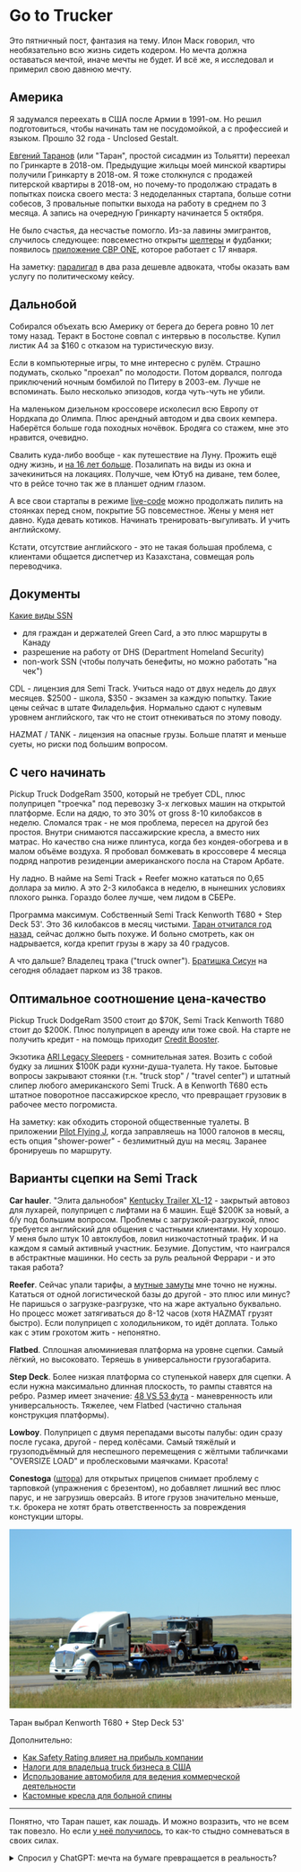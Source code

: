 # Go to Trucker

Это пятничный пост, фантазия на тему. Илон Маск говорил, что необязательно всю жизнь сидеть кодером. Но мечта должна оставаться мечтой, иначе мечты не будет. И всё же, я исследовал и примерил свою давнюю мечту.

## Америка

Я задумался переехать в США после Армии в 1991-ом. Но решил подготовиться, чтобы начинать там не посудомойкой, а с профессией и языком. Прошло 32 года - Unclosed Gestalt.

[Евгений Таранов](https://www.youtube.com/@evgen.taranov) (или "Таран", простой сисадмин из Тольятти) переехал по Гринкарте в 2018-ом. Предыдущие жильцы моей минской квартиры получили Гринкарту в 2018-ом. Я тоже столкнулся с продажей питерской квартиры в 2018-ом, но почему-то продолжаю страдать в попытках поиска своего места: 3 недоделанных стартапа, больше сотни собесов, 3 провальные попытки выхода на работу в среднем по 3 месяца. А запись на очередную Гринкарту начинается 5 октября.

Не было счастья, да несчастье помогло. Из-за лавины эмигрантов, случилось следующее: повсеместно открыты [шелтеры](https://www.youtube.com/watch?v=PIS4f71w4t4) и фудбанки; появилось [приложение CBP ONE](https://www.youtube.com/watch?v=B5vdMtHVhUc), которое работает с 17 января.

На заметку: [паралигал](https://www.youtube.com/watch?v=BovAMNidrsw&t=1789s) в два раза дешевле адвоката, чтобы оказать вам услугу по политическому кейсу.

## Дальнобой

Собирался объехать всю Америку от берега до берега ровно 10 лет тому назад. Теракт в Бостоне совпал с интервью в посольстве. Купил листик A4 за $160 с отказом на туристическую визу.

Если в компьютерные игры, то мне интересно с рулём. Страшно подумать, сколько "проехал" по молодости. Потом дорвался, полгода приключений ночным бомбилой по Питеру в 2003-ем. Лучше не вспоминать. Было несколько эпизодов, когда чуть-чуть не убили.

На маленьком дизельном кроссовере исколесил всю Европу от Нордкапа до Олимпа. Плюс арендный автодом и два своих кемпера. Наберётся больше года походных ночёвок. Бродяга со стажем, мне это нравится, очевидно.

Свалить куда-либо вообще - как путешествие на Луну. Прожить ещё одну жизнь, и [на 16 лет больше](https://m-ivanov.com/old/2017/01/statisticheski-vy-vyigryvaete-biznesmen-mixail-ivanov-o-zhizni-v-ssha/). Позалипать на виды из окна и зачекиниться на локациях. Получше, чем Ютуб на диване, тем более, что в рейсе точно так же в планшет одним глазом.

А все свои стартапы в режиме [live-code](https://www.youtube.com/akaassa73) можно продолжать пилить на стоянках перед сном, покрытие 5G повсеместное. Жены у меня нет давно. Куда девать котиков. Начинать тренировать-выгуливать. И учить английскому.

Кстати, отсутствие английского - это не такая большая проблема, с клиентами общается диспетчер из Казахстана, совмещая роль переводчика.

## Документы

[Какие виды SSN](https://www.youtube.com/watch?v=5yyP91677yk)

- для граждан и держателей Green Card, а это плюс маршруты в Канаду
- разрешение на работу от DHS (Department Homeland Security)
- non-work SSN (чтобы получать бенефиты, но можно работать "на чек")

CDL - лицензия для Semi Track. Учиться надо от двух недель до двух месяцев. $2500 - школа, $350 - экзамен за каждую попытку. Такие цены сейчас в штате Филадельфия. Нормально сдают с нулевым уровнем английского, так что не стоит отнекиваться по этому поводу.

HAZMAT / TANK - лицензия на опасные грузы. Больше платят и меньше суеты, но риски под большим вопросом.

## С чего начинать

Pickup Truck DodgeRam 3500, который не требует CDL, плюс полуприцеп "троечка" под перевозку 3-х легковых машин на открытой платформе. Если на дядю, то это 30% от gross 8-10 килобаксов в неделю. Сломался трак - не моя проблема, пересел на другой без простоя. Внутри снимаются пассажирские кресла, а вместо них матрас. Но качество сна ниже плинтуса, когда без кондея-обогрева и в малом объёме воздуха. Я пробовал бомжевать в кроссовере 4 месяца подряд напротив резиденции американского посла на Старом Арбате.

Ну ладно. В найме на Semi Track + Reefer можно кататься по 0,65 доллара за милю. А это 2-3 килобакса в неделю, в нынешних условиях плохого рынка. Гораздо более лучше, чем лидом в СБЕРе.

Программа максимум. Собственный Semi Track Kenworth T680 + Step Deck 53'. Это 36 килобаксов в месяц чистыми. [Таран отчитался год назад](https://youtu.be/4yC4sjoKvAU?si=olJQ9UOI5KWgIyhM), сейчас должно быть похуже. И больно смотреть, как он надрывается, когда крепит грузы в жару за 40 градусов.

А что дальше? Владелец трака ("truck owner"). [Братишка Сисун](https://www.youtube.com/@BroSeesoon/videos) на сегодня обладает парком из 38 траков.

## Оптимальное соотношение цена-качество

Pickup Truck DodgeRam 3500 стоит до $70K, Semi Track Kenworth T680 стоит до $200K. Плюс полуприцеп в аренду или тоже свой. На старте не получить кредит - на помощь приходит [Credit Booster](https://www.youtube.com/@iamalexbloom).

Экзотика [ARI Legacy Sleepers](https://www.legacysleepers.com/) - сомнительная затея. Возить с собой будку за лишних $100K ради кухни-душа-туалета. Ну такое. Бытовые вопросы закрывают стоянки (т.н. "truck stop" / "travel center") и штатный слипер любого американского Semi Truck. А в Kenworth T680 есть штатное поворотное пассажирское кресло, что превращает грузовик в рабочее место погромиста.

На заметку: как обходить стороной общественные туалеты. В приложении [Pilot Flying J](https://www.youtube.com/watch?v=79jiXyRsLvc), когда заправляешь на 1000 галонов в месяц, есть опция "shower-power" - безлимитный душ на месяц. Заранее бронируешь по маршруту.

## Варианты сцепки на Semi Track

**Car hauler**. "Элита дальнобоя" [Kentucky Trailer XL-12](<https://www.kytrailer.com/Specialty-Trailers/Category/2/Enclosed-Auto-Vehicle-Transport/Type/45/XL-12-(6-7)-Car>) - закрытый автовоз для лухарей, полуприцеп с лифтами на 6 машин. Ещё $200K за новый, а б/у под большим вопросом. Проблемы с загрузкой-разгрузкой, плюс требуется английский для общения с частными клиентами. Ну хорошо. У меня было штук 10 автоклубов, ловил низкочастотный трафик. И на каждом я самый активный участник. Безумие. Допустим, что наигрался в абстрактные машинки. Но сесть за руль реальной Феррари - и это такая работа?

**Reefer**. Сейчас упали тарифы, а [мутные замуты](https://www.youtube.com/watch?v=cHdqmVv8j5w) мне точно не нужны. Кататься от одной логистической базы до другой - это плюс или минус? Не паришься о загрузке-разгрузке, что на жаре актуально буквально. Но процесс может затягиваться до 8-12 часов (хотя HAZMAT грузят быстро). Если полуприцеп с холодильником, то идёт доплата. Только как с этим грохотом жить - непонятно.

**Flatbed**. Сплошная алюминиевая платформа на уровне сцепки. Самый лёгкий, но высоковато. Теряешь в универсальности грузогабарита.

**Step Deck**. Более низкая платформа со ступенькой наверх для сцепки. А если нужна максимально длинная плоскость, то рампы ставятся на ребро. Размер имеет значение: [48 VS 53 фута](https://www.youtube.com/watch?v=XoFdP45xqJA) - маневренность или универсальность. Тяжелее, чем Flatbed (частично стальная конструкция платформы).

**Lowboy**. Полуприцеп с двумя перепадами высоты палубы: один сразу после гусака, другой - перед колёсами. Самый тяжёлый и грузоподъёмный для неспешного перемещения с жёлтыми табличками "OVERSIZE LOAD" и проблесковыми маячками. Красота!

**Conestoga** ([штора](https://www.youtube.com/watch?v=rwTgje6Pyg8)) для открытых прицепов снимает проблему с тарповкой (упражнения с брезентом), но добавляет лишний вес плюс парус, и не загрузишь оверсайз. В итоге грузов значительно меньше, т.к. брокера не хотят брать ответственность за повреждения констукции шторы.

![](./assets/truck.png)

Таран выбрал Kenworth T680 + Step Deck 53'

Дополнительно:

- [Как Safety Rating влияет на прибыль компании](https://dispatch42.school/blog/kak-safety-rating-vliaet-na-pribil-kompanii)
- [Налоги для владельца truck бизнеса в США](https://dispatch42.school/blog/nalogi-dlea-vladelta-truck-biznesa-v-usa)
- [Использование автомобиля для ведения коммерческой деятельности](https://www.irs.gov/ru/taxtopics/tc510)
- [Кастомные кресла для больной спины](https://www.seatsinc.com/products/on-highway/)

---

Понятно, что Таран пашет, как лошадь. И можно возразить, что не всем так повезло. Но если [у неё получилось](https://www.youtube.com/watch?v=V949NALgt_4), то как-то стыдно сомневаться в своих силах.

<details>
	<summary>Спросил у ChatGPT: мечта на бумаге превращается в реальность?</summary>

Мечта, оформленная на бумаге, может стать первым шагом к её осуществлению. Написание цели или мечты на бумаге помогает прояснить свои мысли, установить ясные направления и действия, которые нужно предпринять для её достижения. Однако, чтобы мечта стала реальностью, требуется ещё много работы, самодисциплины, настойчивости и возможно, даже корректировки и адаптации планов по ходу дела. Важно помнить, что реализация мечты зависит от множества факторов, включая ваши усилия, везение, поддержку окружающих и внешние обстоятельства.

</details>
